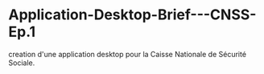 # Application-Desktop-Brief---CNSS-Ep.1
creation d'une application desktop pour la Caisse Nationale de Sécurité Sociale.

